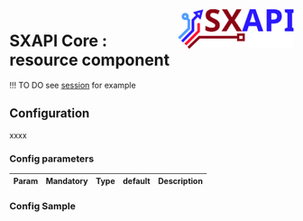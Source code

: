 <img align="right" height="70" src="https://raw.githubusercontent.com/startxfr/sxapi-core/dev/docs/assets/logo.svg?sanitize=true">

# SXAPI Core : resource component

!!! TO DO see [session](session.md) for example

## Configuration

xxxx

### Config parameters

| Param           | Mandatory | Type | default | Description
|-----------------|:---------:|:----:|---------|---------------


### Config Sample

```javascript

```